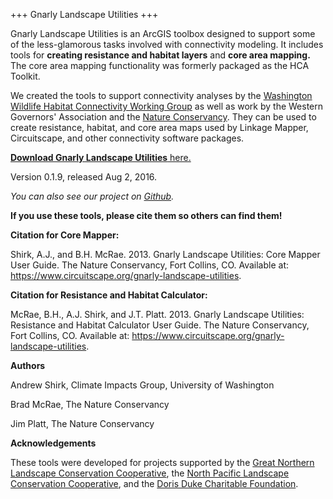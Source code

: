 +++
Gnarly Landscape Utilities
+++

Gnarly Landscape Utilities is an ArcGIS toolbox designed to support some of the less-glamorous tasks involved with connectivity modeling. It includes tools for **creating resistance and habitat layers** and **core area mapping.** The core area mapping functionality was formerly packaged as the HCA Toolkit.

We created the tools to support connectivity analyses by the [Washington Wildlife Habitat Connectivity Working Group](https://waconnected.org/habitat-connectivity-analyses/) as well as work by the Western Governors' Association and the [Nature Conservancy](http://www.nature.org/). They can be used to create resistance, habitat, and core area maps used by Linkage Mapper, Circuitscape, and other connectivity software packages.

[**Download Gnarly Landscape Utilities** here.](/downloads/)

Version 0.1.9, released Aug 2, 2016.

*You can also see our project on [Github](https://github.com/thenatureconservancy/gnarly-landscape-utilities).*

**If you use these tools, please cite them so others can find them!**

**Citation for Core Mapper:**

Shirk, A.J., and B.H. McRae. 2013. Gnarly Landscape Utilities: Core Mapper User Guide. The Nature Conservancy, Fort Collins, CO. Available at: https://www.circuitscape.org/gnarly-landscape-utilities.

**Citation for Resistance and Habitat Calculator:**

McRae, B.H., A.J. Shirk, and J.T.  Platt. 2013. Gnarly Landscape Utilities: Resistance and Habitat Calculator User Guide. The Nature Conservancy, Fort Collins, CO. Available at: https://www.circuitscape.org/gnarly-landscape-utilities.

**Authors**

Andrew Shirk, Climate Impacts Group, University of Washington

Brad McRae, The Nature Conservancy

Jim Platt, The Nature Conservancy

**Acknowledgements**

These tools were developed for projects supported by the [Great Northern Landscape Conservation Cooperative](https://www.nrmsc.usgs.gov/gnlcc), the [North Pacific Landscape Conservation Cooperative](http://www.fws.gov/pacific/Climatechange/nplcc/), and the [Doris Duke Charitable Foundation](http://www.ddcf.org/Programs/Environment/).

